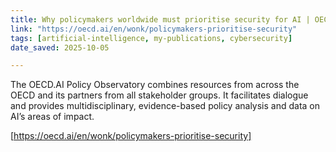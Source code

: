```yaml
---
title: Why policymakers worldwide must prioritise security for AI | OECD
link: "https://oecd.ai/en/wonk/policymakers-prioritise-security"
tags: [artificial-intelligence, my-publications, cybersecurity]
date_saved: 2025-10-05

---
```


The OECD.AI Policy Observatory combines resources from across the OECD and its partners from all stakeholder groups. It facilitates dialogue and provides multidisciplinary, evidence-based policy analysis and data on AI’s areas of impact.

[https://oecd.ai/en/wonk/policymakers-prioritise-security]

